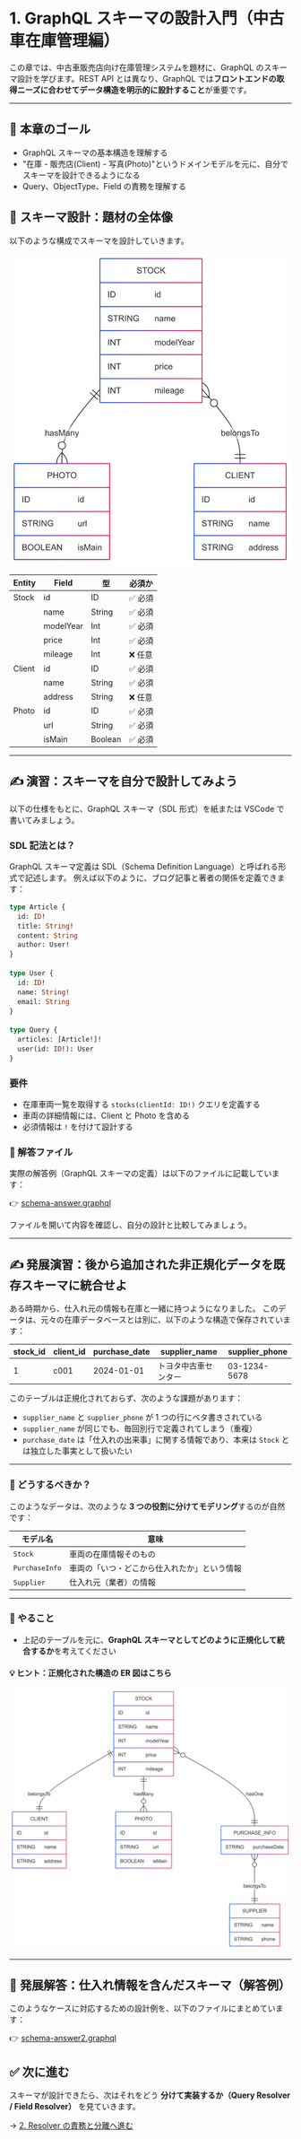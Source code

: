 # 1. GraphQL スキーマの設計入門（中古車在庫管理編）

この章では、中古車販売店向け在庫管理システムを題材に、GraphQL のスキーマ設計を学びます。REST API とは異なり、GraphQL では**フロントエンドの取得ニーズに合わせてデータ構造を明示的に設計すること**が重要です。

---

## 🎯 本章のゴール

- GraphQL スキーマの基本構造を理解する
- "在庫 - 販売店(Client) - 写真(Photo)"というドメインモデルを元に、自分でスキーマを設計できるようになる
- Query、ObjectType、Field の責務を理解する

## 📘 スキーマ設計：題材の全体像

以下のような構成でスキーマを設計していきます。

![ER図](./er-diagram.png)

| Entity | Field     | 型      | 必須か  |
| ------ | --------- | ------- | ------- |
| Stock  | id        | ID      | ✅ 必須 |
|        | name      | String  | ✅ 必須 |
|        | modelYear | Int     | ✅ 必須 |
|        | price     | Int     | ✅ 必須 |
|        | mileage   | Int     | ❌ 任意 |
| Client | id        | ID      | ✅ 必須 |
|        | name      | String  | ✅ 必須 |
|        | address   | String  | ❌ 任意 |
| Photo  | id        | ID      | ✅ 必須 |
|        | url       | String  | ✅ 必須 |
|        | isMain    | Boolean | ✅ 必須 |

---

## ✍️ 演習：スキーマを自分で設計してみよう

以下の仕様をもとに、GraphQL スキーマ（SDL 形式）を紙または VSCode で書いてみましょう。

### SDL 記法とは？

GraphQL スキーマ定義は SDL（Schema Definition Language）と呼ばれる形式で記述します。
例えば以下のように、ブログ記事と著者の関係を定義できます：

```graphql
type Article {
  id: ID!
  title: String!
  content: String
  author: User!
}

type User {
  id: ID!
  name: String!
  email: String
}

type Query {
  articles: [Article!]!
  user(id: ID!): User
}
```

### 要件

- 在庫車両一覧を取得する `stocks(clientId: ID!)` クエリを定義する
- 車両の詳細情報には、Client と Photo を含める
- 必須情報は `!` を付けて設計する

### 🧪 解答ファイル

実際の解答例（GraphQL スキーマの定義）は以下のファイルに記載しています：

👉 [schema-answer.graphql](./schema-answer.graphql)

ファイルを開いて内容を確認し、自分の設計と比較してみましょう。

---

## ✍️ 発展演習：後から追加された非正規化データを既存スキーマに統合せよ

ある時期から、仕入れ元の情報も在庫と一緒に持つようになりました。
このデータは、元々の在庫データベースとは別に、以下のような構造で保存されています：

| stock_id | client_id | purchase_date | supplier_name        | supplier_phone |
| -------- | --------- | ------------- | -------------------- | -------------- |
| 1        | c001      | 2024-01-01    | トヨタ中古車センター | 03-1234-5678   |

このテーブルは正規化されておらず、次のような課題があります：

- `supplier_name` と `supplier_phone` が 1 つの行にベタ書きされている
- `supplier_name` が同じでも、毎回別行で定義されてしまう（重複）
- `purchase_date` は「仕入れの出来事」に関する情報であり、本来は `Stock` とは独立した事実として扱いたい

---

### 🧠 どうするべきか？

このようなデータは、次のような **3 つの役割に分けてモデリング**するのが自然です：

| モデル名       | 意味                                         |
| -------------- | -------------------------------------------- |
| `Stock`        | 車両の在庫情報そのもの                       |
| `PurchaseInfo` | 車両の「いつ・どこから仕入れたか」という情報 |
| `Supplier`     | 仕入れ元（業者）の情報                       |

---

### 🎯 やること

- 上記のテーブルを元に、**GraphQL スキーマとしてどのように正規化して統合するか**を考えてください

#### 💡 ヒント：正規化された構造の ER 図はこちら

![仕入れ情報を含むER図](./additional-er-diagram.png)

---

## 🧠 発展解答：仕入れ情報を含んだスキーマ（解答例）

このようなケースに対応するための設計例を、以下のファイルにまとめています：

👉 [schema-answer2.graphql](./schema-answer2.graphql)

## ✅ 次に進む

スキーマが設計できたら、次はそれをどう **分けて実装するか（Query Resolver / Field Resolver）** を見ていきます。

→ [2. Resolver の責務と分離へ進む](../02.resolver-implementation/README.md)
